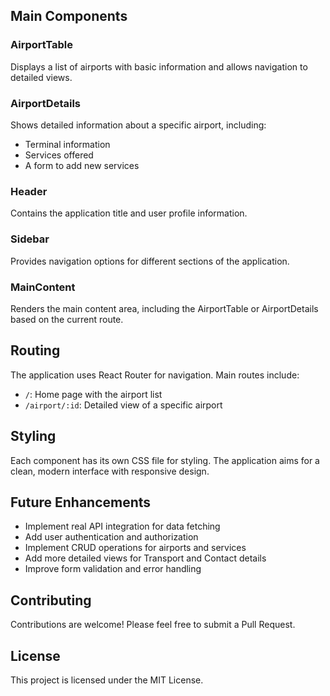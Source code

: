 ## Main Components

### AirportTable

Displays a list of airports with basic information and allows navigation to detailed views.

### AirportDetails

Shows detailed information about a specific airport, including:
- Terminal information
- Services offered
- A form to add new services

### Header

Contains the application title and user profile information.

### Sidebar

Provides navigation options for different sections of the application.

### MainContent

Renders the main content area, including the AirportTable or AirportDetails based on the current route.

## Routing

The application uses React Router for navigation. Main routes include:
- `/`: Home page with the airport list
- `/airport/:id`: Detailed view of a specific airport

## Styling

Each component has its own CSS file for styling. The application aims for a clean, modern interface with responsive design.

## Future Enhancements

- Implement real API integration for data fetching
- Add user authentication and authorization
- Implement CRUD operations for airports and services
- Add more detailed views for Transport and Contact details
- Improve form validation and error handling

## Contributing

Contributions are welcome! Please feel free to submit a Pull Request.

## License

This project is licensed under the MIT License.